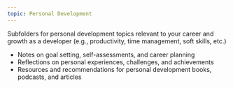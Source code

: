 ```yaml
---
topic: Personal Development
---
```



Subfolders for personal development topics relevant to your career and growth as a developer (e.g., productivity, time management, soft skills, etc.)

- Notes on goal setting, self-assessments, and career planning
- Reflections on personal experiences, challenges, and achievements
- Resources and recommendations for personal development books, podcasts, and articles